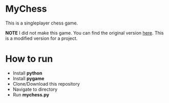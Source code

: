 # MyChess
This is a singleplayer chess game.

**NOTE** I did not make this game. You can find the original version [here](https://github.com/ankith26/My-PyChess). This is a modified version for a project.
# How to run
- Install **python**
- Install **pygame**
- Clone/Download this repository
- Navigate to directory
- Run **mychess.py** 
